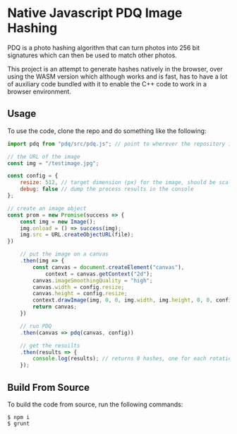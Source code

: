 # Native Javascript PDQ Image Hashing

PDQ is a photo hashing algorithm that can turn photos into 256 bit signatures which can then be used to match other photos.

This project is an attempt to generate hashes natively in the browser, over using the WASM version which although works and is fast, has to have a lot of auxiliary code bundled with it to enable the C++ code to work in a browser environment.

## Usage

To use the code, clone the repo and do something like the following:

```javascript
import pdq from "pdq/src/pdq.js"; // point to wherever the repository is

// the URL of the image
const img = "/testimage.jpg";

const config = {
	resize: 512, // target dimension (px) for the image, should be scaled down to make PDQ faster
	debug: false // dump the process results in the console
};

// create an image object
const prom = new Promise(success => {
	const img = new Image();
	img.onload = () => success(img);
	img.src = URL.createObjectURL(file);
})

	// put the image on a canvas
	.then(img => {
		const canvas = document.createElement("canvas"),
			context = canvas.getContext("2d");
		canvas.imageSmoothingQuality = "high";
		canvas.width = config.resize;
		canvas.height = config.resize;
		context.drawImage(img, 0, 0, img.width, img.height, 0, 0, config.resize, config.resize); // scale the image down
		return canvas;
	})

	// run PDQ
	.then(canvas => pdq(canvas, config))

	// get the resuilts
	.then(results => {
		console.log(results); // returns 8 hashes, one for each rotation + flipped and each rotation
	});
```

## Build From Source

To build the code from source, run the following commands:

```console
$ npm i
$ grunt
```